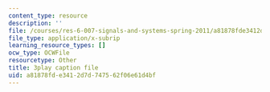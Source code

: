 ```yaml
---
content_type: resource
description: ''
file: /courses/res-6-007-signals-and-systems-spring-2011/a81878fde3412d7d747562f06e61d4bf_UIgA0czNj5g.srt
file_type: application/x-subrip
learning_resource_types: []
ocw_type: OCWFile
resourcetype: Other
title: 3play caption file
uid: a81878fd-e341-2d7d-7475-62f06e61d4bf
---
```

